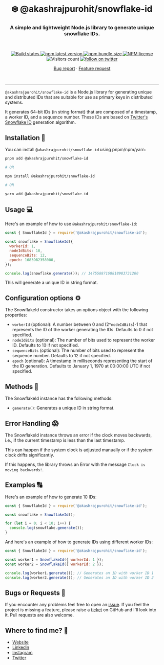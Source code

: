 <h1 align="center" style="border-bottom: none;">❄️ @akashrajpurohit/snowflake-id</h1>
<h3 align="center">A simple and lightweight Node.js library to generate unique snowflake IDs.</h3>
<br />
<p align="center">
  <a href="https://github.com/AkashRajpurohit/snowflake-id/actions/workflows/release.yml">
    <img alt="Build states" src="https://github.com/AkashRajpurohit/snowflake-id/actions/workflows/release.yml/badge.svg?branch=main">
  </a>
  <a href="https://www.npmjs.com/package/@akashrajpurohit/snowflake-id">
    <img alt="npm latest version" src="https://img.shields.io/npm/v/@akashrajpurohit/snowflake-id/latest.svg">
  </a>
  <a href="https://www.npmjs.com/package/@akashrajpurohit/snowflake-id">
    <img alt="npm bundle size" src="https://img.shields.io/bundlephobia/min/@akashrajpurohit/snowflake-id">
  </a>
  <a href="https://www.npmjs.com/package/@akashrajpurohit/snowflake-id">
    <img alt="NPM license" src="https://img.shields.io/npm/l/@akashrajpurohit/snowflake-id">
  </a>
  <img alt="Visitors count" src="https://visitor-badge.laobi.icu/badge?page_id=@akashrajpurohit~snowflake-id.visitor-badge&style=flat-square&color=0088cc">
  <a href="https://twitter.com/akashwhocodes">
    <img alt="follow on twitter" src="https://img.shields.io/twitter/follow/akashwhocodes.svg?style=social&label=@akashwhocodes">
  </a>

  <p align="center">
    <a href="https://github.com/AkashRajpurohit/snowflake-id/issues/new?template=bug_report.md">Bug report</a>
    ·
    <a href="https://github.com/AkashRajpurohit/snowflake-id/issues/new?template=feature_request.md">Feature request</a>
  </p>
</p>
<br />
<hr />

`@akashrajpurohit/snowflake-id` is a Node.js library for generating unique and distributed IDs that are suitable for use as primary keys in distributed systems.

It generates 64-bit IDs (in string format) that are composed of a timestamp, a worker ID, and a sequence number. These IDs are based on [Twitter's Snowflake ID](https://github.com/twitter-archive/snowflake/tree/snowflake-2010) generation algorithm.

## Installation 🚀

You can install `@akashrajpurohit/snowflake-id` using pnpm/npm/yarn:

```bash
pnpm add @akashrajpurohit/snowflake-id

# OR

npm install @akashrajpurohit/snowflake-id

# OR

yarn add @akashrajpurohit/snowflake-id
```

## Usage 💻

Here's an example of how to use `@akashrajpurohit/snowflake-id`:

```javascript
const { SnowflakeId } = require('@akashrajpurohit/snowflake-id');

const snowflake = SnowflakeId({
  workerId: 1,
  nodeIdBits: 10,
  sequenceBits: 12,
  epoch: 1683982358000,
});

console.log(snowflake.generate()); // 14755887168818983731200
```

This will generate a unique ID in string format.

## Configuration options ⚙️

The SnowflakeId constructor takes an options object with the following properties:

- `workerId` (optional): A number between 0 and (2^`nodeIdBits`)-1 that represents the ID of the worker generating the IDs.
	Defaults to 0 if not specified.
- `nodeIdBits` (optional): The number of bits used to represent the worker ID.
	Defaults to 10 if not specified.
- `sequenceBits` (optional): The number of bits used to represent the sequence number.
	Defaults to 12 if not specified.
- `epoch` (optional): A timestamp in milliseconds representing the start of the ID generation.
	Defaults to January 1, 1970 at 00:00:00 UTC if not specified.

## Methods 🧮

The SnowflakeId instance has the following methods:

- `generate()`: Generates a unique ID in string format.

## Error Handling 😱

The SnowflakeId instance throws an error if the clock moves backwards, i.e., if the current timestamp is less than the last timestamp.

This can happen if the system clock is adjusted manually or if the system clock drifts significantly.

If this happens, the library throws an Error with the message `Clock is moving backwards!`.

## Examples 🔠

Here's an example of how to generate 10 IDs:

```javascript
const { SnowflakeId } = require('@akashrajpurohit/snowflake-id');

const snowflake = SnowflakeId();

for (let i = 0; i < 10; i++) {
  console.log(snowflake.generate());
}
```

And here's an example of how to generate IDs using different worker IDs:

```javascript
const { SnowflakeId } = require('@akashrajpurohit/snowflake-id');

const worker1 = SnowflakeId({ workerId: 1 });
const worker2 = SnowflakeId({ workerId: 2 });

console.log(worker1.generate()); // Generates an ID with worker ID 1
console.log(worker2.generate()); // Generates an ID with worker ID 2
```

## Bugs or Requests 🐛

If you encounter any problems feel free to open an [issue](https://github.com/AkashRajpurohit/snowflake-id/issues/new?template=bug_report.md). If you feel the project is missing a feature, please raise a [ticket](https://github.com/AkashRajpurohit/snowflake-id/issues/new?template=feature_request.md) on GitHub and I'll look into it. Pull requests are also welcome.

## Where to find me? 👀

- [Website](https://akashrajpurohit.com/)
- [Linkedin](https://www.linkedin.com/in/AkashRajpurohit)
- [Instagram](https://www.instagram.com/akashwho.codes)
- [Twitter](https://www.twitter.com/akashwhocodes)
